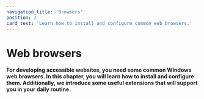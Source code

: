 ```yaml
---
navigation_title: 'Browsers'
position: 2
card_text: 'Learn how to install and configure common web browsers.'
---
```


# Web browsers

**For developing accessible websites, you need some common Windows web browsers. In this chapter, you will learn how to install and configure them. Additionally, we introduce some useful extensions that will support you in your daily routine.**

